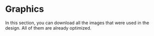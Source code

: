 # Graphics

In this section, you can download all the images that were used in the design. All of them are already optimized.

